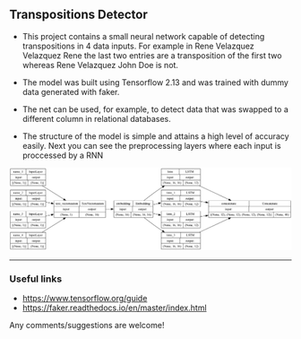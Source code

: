 ## Transpositions Detector

* This project contains a small neural network capable of detecting transpositions in 4 data inputs.
For example in
    Rene Velazquez Velazquez Rene
the last two entries are a transposition of the first two whereas
    Rene Velazquez John Doe
is not.  

* The model was built using Tensorflow 2.13 and was trained with dummy data generated with faker.

* The net can be used, for example, to detect data that was swapped to a different column in relational databases.

* The structure of the model is simple and attains a high level of accuracy easily. Next you can see the preprocessing layers where each input is proccessed by a RNN

![Preprocessing Layers](https://github.com/ReneAsc/TranspositionsDetector/blob/main/preprocessing_layer.png "PreprocessingLayers")

---

### Useful links

* https://www.tensorflow.org/guide
* https://faker.readthedocs.io/en/master/index.html

Any comments/suggestions are welcome!

